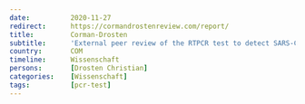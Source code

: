 ```yaml
---
date:          2020-11-27
redirect:      https://cormandrostenreview.com/report/
title:         Corman-Drosten
subtitle:      'External peer review of the RTPCR test to detect SARS-CoV-2 reveals 10 major scientific flaws at the molecular and methodological level: consequences for false positive results.'
country:       COM
timeline:      Wissenschaft
persons:       [Drosten Christian]
categories:    [Wissenschaft]
tags:          [pcr-test]
---
```

